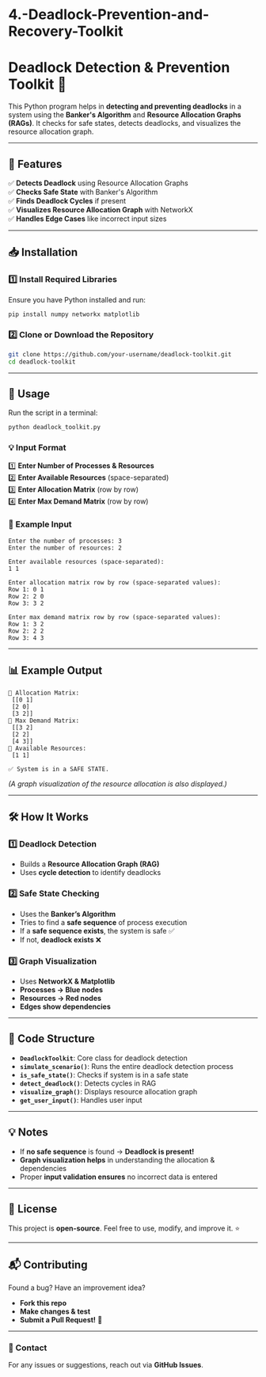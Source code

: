 # 4.-Deadlock-Prevention-and-Recovery-Toolkit
# **Deadlock Detection & Prevention Toolkit** 🚀  

This Python program helps in **detecting and preventing deadlocks** in a system using the **Banker's Algorithm** and **Resource Allocation Graphs (RAGs)**. It checks for safe states, detects deadlocks, and visualizes the resource allocation graph.

---

## **📌 Features**  
✅ **Detects Deadlock** using Resource Allocation Graphs  
✅ **Checks Safe State** with Banker's Algorithm  
✅ **Finds Deadlock Cycles** if present  
✅ **Visualizes Resource Allocation Graph** with NetworkX  
✅ **Handles Edge Cases** like incorrect input sizes  

---

## **📥 Installation**  

### **1️⃣ Install Required Libraries**  
Ensure you have Python installed and run:  
```sh
pip install numpy networkx matplotlib
```

### **2️⃣ Clone or Download the Repository**  
```sh
git clone https://github.com/your-username/deadlock-toolkit.git
cd deadlock-toolkit
```

---

## **🚀 Usage**  

Run the script in a terminal:  
```sh
python deadlock_toolkit.py
```

### **💡 Input Format**  
1️⃣ **Enter Number of Processes & Resources**  
2️⃣ **Enter Available Resources** (space-separated)  
3️⃣ **Enter Allocation Matrix** (row by row)  
4️⃣ **Enter Max Demand Matrix** (row by row)  

### **📌 Example Input**
```
Enter the number of processes: 3
Enter the number of resources: 2

Enter available resources (space-separated):
1 1

Enter allocation matrix row by row (space-separated values):
Row 1: 0 1
Row 2: 2 0
Row 3: 3 2

Enter max demand matrix row by row (space-separated values):
Row 1: 3 2
Row 2: 2 2
Row 3: 4 3
```

---

## **📊 Example Output**
```
🔹 Allocation Matrix:
 [[0 1]
 [2 0]
 [3 2]]
🔹 Max Demand Matrix:
 [[3 2]
 [2 2]
 [4 3]]
🔹 Available Resources:
 [1 1]

✅ System is in a SAFE STATE.
```
*(A graph visualization of the resource allocation is also displayed.)*

---

## **🛠 How It Works**  

### **1️⃣ Deadlock Detection**  
- Builds a **Resource Allocation Graph (RAG)**
- Uses **cycle detection** to identify deadlocks

### **2️⃣ Safe State Checking**  
- Uses the **Banker’s Algorithm**  
- Tries to find a **safe sequence** of process execution  
- If a **safe sequence exists**, the system is safe ✅  
- If not, **deadlock exists** ❌  

### **3️⃣ Graph Visualization**  
- Uses **NetworkX & Matplotlib**  
- **Processes → Blue nodes**  
- **Resources → Red nodes**  
- **Edges show dependencies**  

---

## **📜 Code Structure**  

- **`DeadlockToolkit`**: Core class for deadlock detection  
- **`simulate_scenario()`**: Runs the entire deadlock detection process  
- **`is_safe_state()`**: Checks if system is in a safe state  
- **`detect_deadlock()`**: Detects cycles in RAG  
- **`visualize_graph()`**: Displays resource allocation graph  
- **`get_user_input()`**: Handles user input  

---

## **💡 Notes**  
- If **no safe sequence** is found → **Deadlock is present!**  
- **Graph visualization helps** in understanding the allocation & dependencies  
- Proper **input validation ensures** no incorrect data is entered  

---

## **📜 License**  
This project is **open-source**. Feel free to use, modify, and improve it. ⭐  

---

## **📬 Contributing**  
Found a bug? Have an improvement idea?  
- **Fork this repo**  
- **Make changes & test**  
- **Submit a Pull Request!** 🚀  

---

### **📧 Contact**  
For any issues or suggestions, reach out via **GitHub Issues**.
